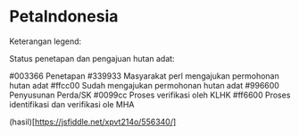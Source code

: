 # PetaIndonesia
Keterangan legend:

Status penetapan dan pengajuan hutan adat:

#003366 Penetapan 
#339933 Masyarakat perl mengajukan permohonan hutan adat
#ffcc00 Sudah mengajukan permohonan hutan adat
#996600 Penyusunan Perda/SK
#0099cc Proses verifikasi oleh KLHK 
#ff6600 Proses identifikasi dan verifikasi ole MHA


(hasil)[https://jsfiddle.net/xpvt214o/556340/]